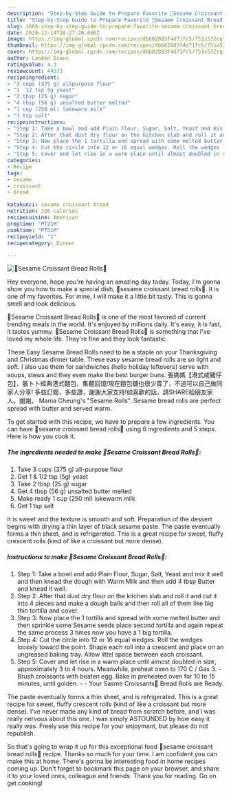 ```yaml
---
description: "Step-by-Step Guide to Prepare Favorite 🥐Sesame Croissant Bread Rolls🥐"
title: "Step-by-Step Guide to Prepare Favorite 🥐Sesame Croissant Bread Rolls🥐"
slug: 1666-step-by-step-guide-to-prepare-favorite-sesame-croissant-bread-rolls
date: 2020-12-14T18:27:26.606Z
image: https://img-global.cpcdn.com/recipes/db682883f4d71fc5/751x532cq70/🥐sesame-croissant-bread-rolls🥐-recipe-main-photo.jpg
thumbnail: https://img-global.cpcdn.com/recipes/db682883f4d71fc5/751x532cq70/🥐sesame-croissant-bread-rolls🥐-recipe-main-photo.jpg
cover: https://img-global.cpcdn.com/recipes/db682883f4d71fc5/751x532cq70/🥐sesame-croissant-bread-rolls🥐-recipe-main-photo.jpg
author: Landon Evans
ratingvalue: 4.3
reviewcount: 44573
recipeingredient:
- "3 cups (375 g) allpurpose flour"
- "1  12 tsp 5g yeast"
- "2 tbsp (25 g) sugar"
- "4 tbsp (56 g) unsalted butter melted"
- "1 cup (250 ml) lukewarm milk"
- "1 tsp salt"
recipeinstructions:
- "Step 1: Take a bowl and add Plain Flour, Sugar, Salt, Yeast and mix it well and then knead the dough with Warm Milk and then add 4 tbsp Butter and knead it well."
- "Step 2: After that dust dry flour on the kitchen slab and roll it and cut it into 4 pieces and make a dough balls and then roll all of them like big thin tortilla and cover."
- "Step 3: Now place the 1 tortilla and spread with some melted butter and then sprinkle some Sesame seeds place second tortilla and again repeat the same process 3 times now you have a 1 big tortilla."
- "Step 4: Cut the circle into 12 or 16 equal wedges. Roll the wedges loosely toward the point. Shape each roll into a crescent and place on an ungreased baking tray. Allow littel space between each croissant."
- "Step 5: Cover and let rise in a warm place until almost doubled in size, approximately 3 to 4 hours. Meanwhile, preheat oven to 170 C / Gas 3. Brush croissants with beaten egg. Bake in preheated oven for 10 to 15 minutes, until golden.  Your Sasme Croissants🥐 Bread Rolls are Ready."
categories:
- Recipe
tags:
- sesame
- croissant
- bread

katakunci: sesame croissant bread 
nutrition: 226 calories
recipecuisine: American
preptime: "PT21M"
cooktime: "PT51M"
recipeyield: "1"
recipecategory: Dinner

---
```



![🥐Sesame Croissant Bread Rolls🥐](https://img-global.cpcdn.com/recipes/db682883f4d71fc5/751x532cq70/🥐sesame-croissant-bread-rolls🥐-recipe-main-photo.jpg)

Hey everyone, hope you're having an amazing day today. Today, I'm gonna show you how to make a special dish, 🥐sesame croissant bread rolls🥐. It is one of my favorites. For mine, I will make it a little bit tasty. This is gonna smell and look delicious.

🥐Sesame Croissant Bread Rolls🥐 is one of the most favored of current trending meals in the world. It's enjoyed by millions daily. It's easy, it is fast, it tastes yummy. 🥐Sesame Croissant Bread Rolls🥐 is something that I've loved my whole life. They're fine and they look fantastic.

These Easy Sesame Bread Rolls need to be a staple on your Thanksgiving and Christmas dinner table. These easy sesame bread rolls are so light and soft. I also use them for sandwiches (hello holiday leftovers) serve with soups, stews and they even make the best burger buns. 張媽媽【港式咸豬仔包】，脹卜卜經典港式麵包，集體回憶!現在麵包舖也很少賣了，不過可以自己做同家人分享! 多些訂閱，多些讚，謝謝大家支持!如喜歡的話，請SHARE給朋友家人。謝謝。 Mama Cheung&#39;s &#34;Sesame Rolls&#34;. Sesame bread rolls are perfect spread with butter and served warm.


To get started with this recipe, we have to prepare a few ingredients. You can have 🥐sesame croissant bread rolls🥐 using 6 ingredients and 5 steps. Here is how you cook it.

<!--inarticleads1-->

##### The ingredients needed to make 🥐Sesame Croissant Bread Rolls🥐:

1. Take 3 cups (375 g) all-purpose flour
1. Get 1 &amp; 1/2 tsp (5g) yeast
1. Take 2 tbsp (25 g) sugar
1. Get 4 tbsp (56 g) unsalted butter melted
1. Make ready 1 cup (250 ml) lukewarm milk
1. Get 1 tsp salt


It is sweet and the texture is smooth and soft. Preparation of the dessert begins with drying a thin layer of black sesame paste. The paste eventually forms a thin sheet, and is refrigerated. This is a great recipe for sweet, fluffy crescent rolls (kind of like a croissant but more dense). 

<!--inarticleads2-->

##### Instructions to make 🥐Sesame Croissant Bread Rolls🥐:

1. Step 1: Take a bowl and add Plain Flour, Sugar, Salt, Yeast and mix it well and then knead the dough with Warm Milk and then add 4 tbsp Butter and knead it well.
1. Step 2: After that dust dry flour on the kitchen slab and roll it and cut it into 4 pieces and make a dough balls and then roll all of them like big thin tortilla and cover.
1. Step 3: Now place the 1 tortilla and spread with some melted butter and then sprinkle some Sesame seeds place second tortilla and again repeat the same process 3 times now you have a 1 big tortilla.
1. Step 4: Cut the circle into 12 or 16 equal wedges. Roll the wedges loosely toward the point. Shape each roll into a crescent and place on an ungreased baking tray. Allow littel space between each croissant.
1. Step 5: Cover and let rise in a warm place until almost doubled in size, approximately 3 to 4 hours. Meanwhile, preheat oven to 170 C / Gas 3. - Brush croissants with beaten egg. Bake in preheated oven for 10 to 15 minutes, until golden. -  - Your Sasme Croissants🥐 Bread Rolls are Ready.


The paste eventually forms a thin sheet, and is refrigerated. This is a great recipe for sweet, fluffy crescent rolls (kind of like a croissant but more dense). I&#39;ve never made any kind of bread from scratch before, and I was really nervous about this one. I was simply ASTOUNDED by how easy it really was. Freely use this recipe for your enjoyment, but please do not republish. 

So that's going to wrap it up for this exceptional food 🥐sesame croissant bread rolls🥐 recipe. Thanks so much for your time. I am confident you can make this at home. There's gonna be interesting food in home recipes coming up. Don't forget to bookmark this page on your browser, and share it to your loved ones, colleague and friends. Thank you for reading. Go on get cooking!
